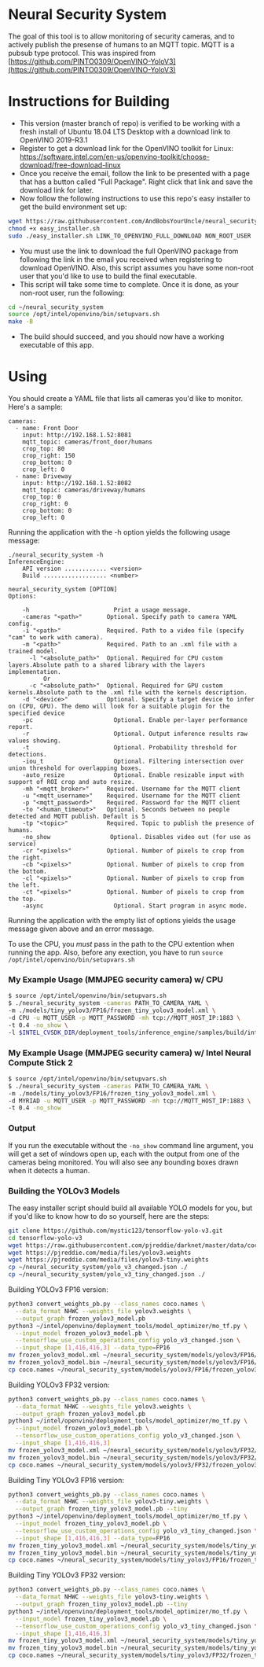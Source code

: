 # Neural Security System

The goal of this tool is to allow monitoring of security cameras, and to actively publish the presense of humans to an MQTT topic. MQTT is a pubsub type protocol. This was inspired from [https://github.com/PINTO0309/OpenVINO-YoloV3](https://github.com/PINTO0309/OpenVINO-YoloV3)

# Instructions for Building

* This version (master branch of repo) is verified to be working with a fresh install of Ubuntu 18.04 LTS Desktop with a download link to OpenVINO 2019-R3.1
* Register to get a download link for the OpenVINO toolkit for Linux: https://software.intel.com/en-us/openvino-toolkit/choose-download/free-download-linux
* Once you receive the email, follow the link to be presented with a page that has a button called "Full Package". Right click that link and save the download link for later.
* Now follow the following instructions to use this repo's easy installer to get the build environment set up:
```bash
wget https://raw.githubusercontent.com/AndBobsYourUncle/neural_security_system/master/easy_installer.sh
chmod +x easy_installer.sh
sudo ./easy_installer.sh LINK_TO_OPENVINO_FULL_DOWNLOAD NON_ROOT_USER
```
* You must use the link to download the full OpenVINO package from following the link in the email you received when registering to download OpenVINO. Also, this script assumes you have some non-root user that you'd like to use to build the final executable.
* This script will take some time to complete. Once it is done, as your non-root user, run the following:
```bash
cd ~/neural_security_system
source /opt/intel/openvino/bin/setupvars.sh
make -B
```
* The build should succeed, and you should now have a working executable of this app.

# Using

You should create a YAML file that lists all cameras you'd like to monitor. Here's a sample:
```
cameras:
  - name: Front Door
    input: http://192.168.1.52:8081
    mqtt_topic: cameras/front_door/humans
    crop_top: 80
    crop_right: 150
    crop_bottom: 0
    crop_left: 0
  - name: Driveway
    input: http://192.168.1.52:8082
    mqtt_topic: cameras/driveway/humans
    crop_top: 0
    crop_right: 0
    crop_bottom: 0
    crop_left: 0
```

Running the application with the -h option yields the following usage message:

```
./neural_security_system -h
InferenceEngine:
    API version ............ <version>
    Build .................. <number>

neural_security_system [OPTION]
Options:

    -h                        Print a usage message.
    -cameras "<path>"       Optional. Specify path to camera YAML config.
    -i "<path>"             Required. Path to a video file (specify "cam" to work with camera).
    -m "<path>"             Required. Path to an .xml file with a trained model.
      -l "<absolute_path>"  Optional. Required for CPU custom layers.Absolute path to a shared library with the layers implementation.
          Or
      -c "<absolute_path>"  Optional. Required for GPU custom kernels.Absolute path to the .xml file with the kernels description.
    -d "<device>"           Optional. Specify a target device to infer on (CPU, GPU). The demo will look for a suitable plugin for the specified device
    -pc                       Optional. Enable per-layer performance report.
    -r                        Optional. Output inference results raw values showing.
    -t                        Optional. Probability threshold for detections.
    -iou_t                    Optional. Filtering intersection over union threshold for overlapping boxes.
    -auto_resize              Optional. Enable resizable input with support of ROI crop and auto resize.
    -mh "<mqtt_broker>"     Required. Username for the MQTT client
    -u "<mqtt_username>"    Required. Username for the MQTT client
    -p "<mqtt_password>"    Required. Password for the MQTT client
    -to "<human_timeout>"   Optional. Seconds between no people detected and MQTT publish. Default is 5
    -tp "<topic>"           Required. Topic to publish the presence of humans.
    -no_show                 Optional. Disables video out (for use as service)
    -cr "<pixels>"          Optional. Number of pixels to crop from the right.
    -cb "<pixels>"          Optional. Number of pixels to crop from the bottom.
    -cl "<pixels>"          Optional. Number of pixels to crop from the left.
    -ct "<pixels>"          Optional. Number of pixels to crop from the top.
    -async                    Optional. Start program in async mode.
```

Running the application with the empty list of options yields the usage message given above and an error message.

To use the CPU, you _must_ pass in the path to the CPU extention when running the app. Also, before any exection, you have to run `source /opt/intel/openvino/bin/setupvars.sh`

### My Example Usage (MMJPEG security camera) w/ CPU
```bash
$ source /opt/intel/openvino/bin/setupvars.sh
$ ./neural_security_system -cameras PATH_TO_CAMERA_YAML \
-m ./models/tiny_yolov3/FP16/frozen_tiny_yolov3_model.xml \
-d CPU -u MQTT_USER -p MQTT_PASSWORD -mh tcp://MQTT_HOST_IP:1883 \
-t 0.4 -no_show \
-l $INTEL_CVSDK_DIR/deployment_tools/inference_engine/samples/build/intel64/Release/lib/libcpu_extension.so
```
### My Example Usage (MMJPEG security camera) w/ Intel Neural Compute Stick 2
```bash
$ source /opt/intel/openvino/bin/setupvars.sh
$ ./neural_security_system -cameras PATH_TO_CAMERA_YAML \
-m ./models/tiny_yolov3/FP16/frozen_tiny_yolov3_model.xml \
-d MYRIAD -u MQTT_USER -p MQTT_PASSWORD -mh tcp://MQTT_HOST_IP:1883 \
-t 0.4 -no_show
```

### Output

If you run the executable without the `-no_show` command line argument, you will get a set of windows open up, each with the output from one of the cameras being monitored. You will also see any bounding boxes drawn when it detects a human.

### Building the YOLOv3 Models

The easy installer script should build all available YOLO models for you, but if you'd like to know how to do so yourself, here are the steps:

```bash
git clone https://github.com/mystic123/tensorflow-yolo-v3.git
cd tensorflow-yolo-v3
wget https://raw.githubusercontent.com/pjreddie/darknet/master/data/coco.names
wget https://pjreddie.com/media/files/yolov3.weights
wget https://pjreddie.com/media/files/yolov3-tiny.weights
cp ~/neural_security_system/yolo_v3_changed.json ./
cp ~/neural_security_system/yolo_v3_tiny_changed.json ./
```

Building YOLOv3 FP16 version:

```bash
python3 convert_weights_pb.py --class_names coco.names \
  --data_format NHWC --weights_file yolov3.weights \
  --output_graph frozen_yolov3_model.pb
python3 ~/intel/openvino/deployment_tools/model_optimizer/mo_tf.py \
  --input_model frozen_yolov3_model.pb \
  --tensorflow_use_custom_operations_config yolo_v3_changed.json \
  --input_shape [1,416,416,3] --data_type=FP16
mv frozen_yolov3_model.xml ~/neural_security_system/models/yolov3/FP16/
mv frozen_yolov3_model.bin ~/neural_security_system/models/yolov3/FP16/
cp coco.names ~/neural_security_system/models/yolov3/FP16/frozen_yolov3_model.labels
```
Building YOLOv3 FP32 version:

```bash
python3 convert_weights_pb.py --class_names coco.names \
  --data_format NHWC --weights_file yolov3.weights \
  --output_graph frozen_yolov3_model.pb
python3 ~/intel/openvino/deployment_tools/model_optimizer/mo_tf.py \
  --input_model frozen_yolov3_model.pb \
  --tensorflow_use_custom_operations_config yolo_v3_changed.json \
  --input_shape [1,416,416,3]
mv frozen_yolov3_model.xml ~/neural_security_system/models/yolov3/FP32/
mv frozen_yolov3_model.bin ~/neural_security_system/models/yolov3/FP32/
cp coco.names ~/neural_security_system/models/yolov3/FP32/frozen_yolov3_model.labels
```

Building Tiny YOLOv3 FP16 version:

```bash
python3 convert_weights_pb.py --class_names coco.names \
  --data_format NHWC --weights_file yolov3-tiny.weights \
  --output_graph frozen_tiny_yolov3_model.pb --tiny
python3 ~/intel/openvino/deployment_tools/model_optimizer/mo_tf.py \
  --input_model frozen_tiny_yolov3_model.pb \
  --tensorflow_use_custom_operations_config yolo_v3_tiny_changed.json \
  --input_shape [1,416,416,3] --data_type=FP16
mv frozen_tiny_yolov3_model.xml ~/neural_security_system/models/tiny_yolov3/FP16/
mv frozen_tiny_yolov3_model.bin ~/neural_security_system/models/tiny_yolov3/FP16/
cp coco.names ~/neural_security_system/models/tiny_yolov3/FP16/frozen_tiny_yolov3_model.labels
```

Building Tiny YOLOv3 FP32 version:

```bash
python3 convert_weights_pb.py --class_names coco.names \
  --data_format NHWC --weights_file yolov3-tiny.weights \
  --output_graph frozen_tiny_yolov3_model.pb --tiny
python3 ~/intel/openvino/deployment_tools/model_optimizer/mo_tf.py \
  --input_model frozen_tiny_yolov3_model.pb \
  --tensorflow_use_custom_operations_config yolo_v3_tiny_changed.json \
  --input_shape [1,416,416,3]
mv frozen_tiny_yolov3_model.xml ~/neural_security_system/models/tiny_yolov3/FP32/
mv frozen_tiny_yolov3_model.bin ~/neural_security_system/models/tiny_yolov3/FP32/
cp coco.names ~/neural_security_system/models/tiny_yolov3/FP32/frozen_tiny_yolov3_model.labels
```
